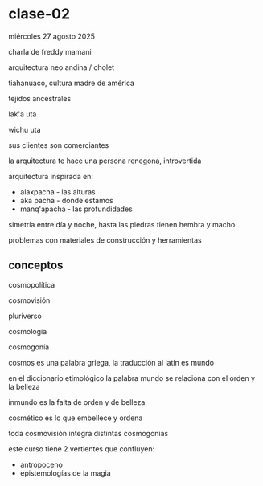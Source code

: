 # clase-02

miércoles 27 agosto 2025

charla de freddy mamani

arquitectura neo andina / cholet

tiahanuaco, cultura madre de américa

tejidos ancestrales

lak'a uta

wichu uta

sus clientes son comerciantes

la arquitectura te hace una persona renegona, introvertida

arquitectura inspirada en:

- alaxpacha - las alturas
- aka pacha - donde estamos
- manq'apacha - las profundidades

simetría entre día y noche, hasta las piedras tienen hembra y macho

problemas con materiales de construcción y herramientas

## conceptos

cosmopolítica

cosmovisión

pluriverso

cosmología

cosmogonía

cosmos es una palabra griega, la traducción al latín es mundo

en el diccionario etimológico la palabra mundo se relaciona con el orden y la belleza

inmundo es la falta de orden y de belleza

cosmético es lo que embellece y ordena

toda cosmovisión integra distintas cosmogonías

este curso tiene 2 vertientes que confluyen:

- antropoceno
- epistemologías de la magia
